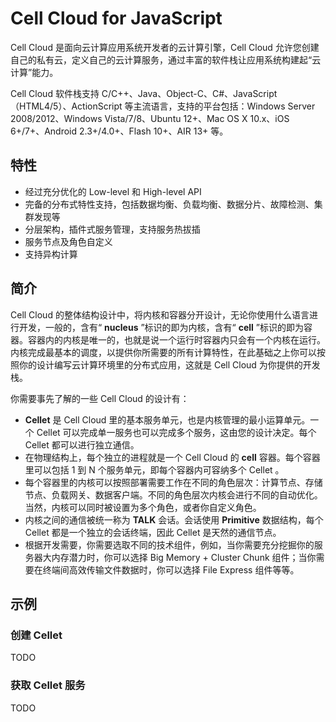 Cell Cloud for JavaScript
=========================


Cell Cloud 是面向云计算应用系统开发者的云计算引擎，Cell Cloud 允许您创建自己的私有云，定义自己的云计算服务，通过丰富的软件栈让应用系统构建起“云计算”能力。

Cell Cloud 软件栈支持 C/C++、Java、Object-C、C#、JavaScript（HTML4/5）、ActionScript 等主流语言，支持的平台包括：Windows Server 2008/2012、Windows Vista/7/8、Ubuntu 12+、Mac OS X 10.x、iOS 6+/7+、Android 2.3+/4.0+、Flash 10+、AIR 13+ 等。


特性
----

- 经过充分优化的 Low-level 和 High-level API
- 完备的分布式特性支持，包括数据均衡、负载均衡、数据分片、故障检测、集群发现等
- 分层架构，插件式服务管理，支持服务热拔插
- 服务节点及角色自定义
- 支持异构计算


简介
----
Cell Cloud 的整体结构设计中，将内核和容器分开设计，无论你使用什么语言进行开发，一般的，含有“ **nucleus** ”标识的即为内核，含有“ **cell** ”标识的即为容器。容器内的内核是唯一的，也就是说一个运行时容器内只会有一个内核在运行。内核完成最基本的调度，以提供你所需要的所有计算特性，在此基础之上你可以按照你的设计编写云计算环境里的分布式应用，这就是 Cell Cloud 为你提供的开发栈。

你需要事先了解的一些 Cell Cloud 的设计有：

+ **Cellet** 是 Cell Cloud 里的基本服务单元，也是内核管理的最小运算单元。一个 Cellet 可以完成单一服务也可以完成多个服务，这由您的设计决定。每个 Cellet 都可以进行独立通信。
+ 在物理结构上，每个独立的进程就是一个 Cell Cloud 的 **cell** 容器。每个容器里可以包括 1 到 N 个服务单元，即每个容器内可容纳多个 Cellet 。
+ 每个容器里的内核可以按照部署需要工作在不同的角色层次：计算节点、存储节点、负载网关、数据客户端。不同的角色层次内核会进行不同的自动优化。当然，内核可以同时被设置为多个角色，或者你自定义角色。
+ 内核之间的通信被统一称为 **TALK** 会话。会话使用 **Primitive** 数据结构，每个 Cellet 都是一个独立的会话终端，因此 Cellet 是天然的通信节点。
+ 根据开发需要，你需要选取不同的技术组件，例如，当你需要充分挖掘你的服务器大内存潜力时，你可以选择 Big Memory + Cluster Chunk 组件；当你需要在终端间高效传输文件数据时，你可以选择 File Express 组件等等。


示例
----

### 创建 Cellet 

TODO

### 获取 Cellet 服务

TODO
